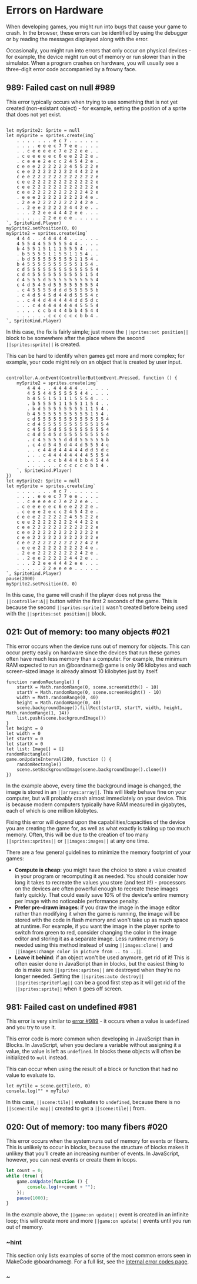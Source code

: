 # Errors on Hardware

When developing games, you might run into bugs that cause your game to crash.
In the browser, these errors can be identified by using the debugger
or by reading the messages displayed along with the error.

Occasionally, you might run into errors that only occur on physical devices - for example,
the device might run out of memory or run slower than in the simulator. 
When a program crashes on hardware,
you will usually see a three-digit error code accompanied by a frowny face.

## 989: Failed cast on null #989

This error typically occurs when trying to use something that is not yet created (non-existant object) -
for example, setting the position of a sprite that does not yet exist.

```blocks

let mySprite2: Sprite = null
let mySprite = sprites.create(img`
    . . . . . . . e c 7 . . . . . .
    . . . . e e e c 7 7 e e . . . .
    . . c e e e e c 7 e 2 2 e e . .
    . c e e e e e c 6 e e 2 2 2 e .
    . c e e e 2 e c c 2 4 5 4 2 e .
    c e e e 2 2 2 2 2 2 4 5 5 2 2 e
    c e e 2 2 2 2 2 2 2 2 4 4 2 2 e
    c e e 2 2 2 2 2 2 2 2 2 2 2 2 e
    c e e 2 2 2 2 2 2 2 2 2 2 2 2 e
    c e e 2 2 2 2 2 2 2 2 2 2 2 2 e
    c e e 2 2 2 2 2 2 2 2 2 2 4 2 e
    . e e e 2 2 2 2 2 2 2 2 2 4 e .
    . 2 e e 2 2 2 2 2 2 2 2 4 2 e .
    . . 2 e e 2 2 2 2 2 4 4 2 e . .
    . . . 2 2 e e 4 4 4 2 e e . . .
    . . . . . 2 2 e e e e . . . . .
`, SpriteKind.Player)
mySprite2.setPosition(0, 0)
mySprite2 = sprites.create(img`
    4 4 4 . . 4 4 4 4 4 . . . . . .
    4 5 5 4 4 5 5 5 5 5 4 4 . . . .
    b 4 5 5 1 5 1 1 1 5 5 5 4 . . .
    . b 5 5 5 5 1 1 5 5 1 1 5 4 . .
    . b d 5 5 5 5 5 5 5 5 1 1 5 4 .
    b 4 5 5 5 5 5 5 5 5 5 5 1 5 4 .
    c d 5 5 5 5 5 5 5 5 5 5 5 5 5 4
    c d 4 5 5 5 5 5 5 5 5 5 5 1 5 4
    c 4 5 5 5 d 5 5 5 5 5 5 5 5 5 4
    c 4 d 5 4 5 d 5 5 5 5 5 5 5 5 4
    . c 4 5 5 5 5 d d d 5 5 5 5 5 b
    . c 4 d 5 4 5 d 4 4 d 5 5 5 4 c
    . . c 4 4 d 4 4 4 4 4 d d 5 d c
    . . . c 4 4 4 4 4 4 4 4 5 5 5 4
    . . . . c c b 4 4 4 b b 4 5 4 4
    . . . . . . c c c c c c b b 4 .
`, SpriteKind.Player)
```

In this case, the fix is fairly simple;
just move the ``||sprites:set position||`` block to be somewhere after the place where the second ``||sprites:sprite||``
is created.

This can be hard to identify when games get more and more complex;
for example, your code might rely on an object that is created by user input.

```blocks

controller.A.onEvent(ControllerButtonEvent.Pressed, function () {
    mySprite2 = sprites.create(img`
        4 4 4 . . 4 4 4 4 4 . . . . . .
        4 5 5 4 4 5 5 5 5 5 4 4 . . . .
        b 4 5 5 1 5 1 1 1 5 5 5 4 . . .
        . b 5 5 5 5 1 1 5 5 1 1 5 4 . .
        . b d 5 5 5 5 5 5 5 5 1 1 5 4 .
        b 4 5 5 5 5 5 5 5 5 5 5 1 5 4 .
        c d 5 5 5 5 5 5 5 5 5 5 5 5 5 4
        c d 4 5 5 5 5 5 5 5 5 5 5 1 5 4
        c 4 5 5 5 d 5 5 5 5 5 5 5 5 5 4
        c 4 d 5 4 5 d 5 5 5 5 5 5 5 5 4
        . c 4 5 5 5 5 d d d 5 5 5 5 5 b
        . c 4 d 5 4 5 d 4 4 d 5 5 5 4 c
        . . c 4 4 d 4 4 4 4 4 d d 5 d c
        . . . c 4 4 4 4 4 4 4 4 5 5 5 4
        . . . . c c b 4 4 4 b b 4 5 4 4
        . . . . . . c c c c c c b b 4 .
    `, SpriteKind.Player)
})
let mySprite2: Sprite = null
let mySprite = sprites.create(img`
    . . . . . . . e c 7 . . . . . .
    . . . . e e e c 7 7 e e . . . .
    . . c e e e e c 7 e 2 2 e e . .
    . c e e e e e c 6 e e 2 2 2 e .
    . c e e e 2 e c c 2 4 5 4 2 e .
    c e e e 2 2 2 2 2 2 4 5 5 2 2 e
    c e e 2 2 2 2 2 2 2 2 4 4 2 2 e
    c e e 2 2 2 2 2 2 2 2 2 2 2 2 e
    c e e 2 2 2 2 2 2 2 2 2 2 2 2 e
    c e e 2 2 2 2 2 2 2 2 2 2 2 2 e
    c e e 2 2 2 2 2 2 2 2 2 2 4 2 e
    . e e e 2 2 2 2 2 2 2 2 2 4 e .
    . 2 e e 2 2 2 2 2 2 2 2 4 2 e .
    . . 2 e e 2 2 2 2 2 4 4 2 e . .
    . . . 2 2 e e 4 4 4 2 e e . . .
    . . . . . 2 2 e e e e . . . . .
`, SpriteKind.Player)
pause(2000)
mySprite2.setPosition(0, 0)
```

In this case, the game will crash if the player does not press the ``||controller:A||`` button
within the first 2 seconds of the game. This is because the second ``||sprites:sprite||``
wasn't created before being used with the ``||sprites:set position||`` block.

## 021: Out of memory: too many objects #021

This error occurs when the device runs out of memory for objects.
This can occur pretty easily on hardware since
the devices that run these games often have much less memory than a computer.
For example, the minimum RAM expected to run an @boardname@ game is only 96 kilobytes
and each screen-sized image is already almost 10 kilobytes just by itself.

```blocks
function randomRectangle() {
    startX = Math.randomRange(0, scene.screenWidth() - 10)
    startY = Math.randomRange(0, scene.screenHeight() - 10)
    width = Math.randomRange(0, 40)
    height = Math.randomRange(0, 40)
    scene.backgroundImage().fillRect(startX, startY, width, height, Math.randomRange(1, 14))
    list.push(scene.backgroundImage())
}
let height = 0
let width = 0
let startY = 0
let startX = 0
let list: Image[] = []
randomRectangle()
game.onUpdateInterval(200, function () {
    randomRectangle()
    scene.setBackgroundImage(scene.backgroundImage().clone())
})
```

In the example above, every time the background image is changed,
the image is stored in an ``||arrays:array||``.
This will likely behave fine on your computer,
but will probably crash almost immediately on your device.
This is because modern computers typically have RAM measured in gigabytes,
each of which is one million kilobytes.

Fixing this error will depend upon the capabilities/capacities of the device you are creating the game for,
as well as what exactly is taking up too much memory.
Often, this will be due to the creation of too many ``||sprites:sprites||``
or ``||images:images||`` at any one time.

There are a few general guidelines to minimize the memory footprint of your games:

* **Compute is cheap**: you might have the choice to store a value created in your program
or recomputing it as needed.
You should consider how long it takes to recreate the values you store (and test it!) - 
processors on the devices are often powerful enough to recreate these images fairly quickly.
That could easily save 10% of the device's entire memory per image with no noticeable performance penalty.
* **Prefer pre-drawn images**: if you draw the image in the image editor
rather than modifying it when the game is running,
the image will be stored with the code in flash memory
and won't take up as much space at runtime. For example,
if you want the image in the player sprite to switch from green to red,
consider changing the color in the image editor and storing it as a separate image.
Less runtime memory is needed using this method instead of using ``||images:clone||`` and ``||images:change color in picture from .. to ..||``.
* **Leave it behind**: if an object won't be used anymore, get rid of it!
This is often easier done in JavaScript than in blocks,
but the easiest thing to do is make sure ``||sprites:sprites||`` are destroyed when they're no longer needed. 
Setting the ``||sprites:auto destroy||`` ``||sprites:SpriteFlag||`` can be a good first step
as it will get rid of the ``||sprites:sprite||`` when it goes off screen.

## 981: Failed cast on undefined #981

This error is very similar to [error #989](#989) -
it occurs when a value is ``undefined`` and you try to use it.

This error code is more common when developing in JavaScript than in Blocks.
In JavaScript, when you declare a variable without assigning it a value,
the value is left as ``undefined``.
In blocks these objects will often be initialized to ``null`` instead.

This can occur when using the result of a block or function that had no value to evaluate to.

```blocks
let myTile = scene.getTile(0, 0)
console.log("" + myTile)
```

In this case, ``||scene:tile||`` evaluates to ``undefined``,
because there is no ``||scene:tile map||`` created to get a ``||scene:tile||`` from.

## 020: Out of memory: too many fibers #020

This error occurs when the system runs out of memory for events or fibers.
This is unlikely to occur in blocks, because the structure of blocks makes it unlikey that you'll create
an increasing number of events. In JavaScript, however, you can nest events or create them in loops.

```typescript
let count = 0;
while (true) {
    game.onUpdate(function () {
        console.log(++count + "");
    });
    pause(1000);
}
```

In the example above, the ``||game:on update||`` event is created in an infinite loop;
this will create more and more ``||game:on update||`` events until you run out of memory.

### ~hint

This section only lists examples of some of the most common errors seen in MakeCode @boardname@.
For a full list, see the [internal error codes page](https://makecode.com/js/errorcodes).

### ~

